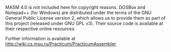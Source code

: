 MASM 4.0 is not included here for copyright reasons.
DOSBox and Notepad++ (for Windows) are distributed under the terms of the GNU General Public License version 2, which allows us to provide them as part of this project (released under GNU GPL v3). Their source code is available at their respective online resources.

Further information is available at http://wiki.cs.msu.ru/Practicum/PracticumAssembler
